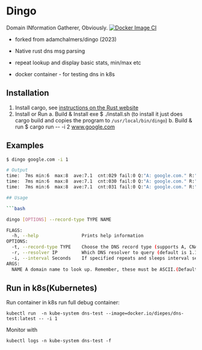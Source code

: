 # Dingo

Domain INformation Gatherer, Obviously.
[![Docker Image CI](https://github.com/diepes/rust-dns-dingo/actions/workflows/docker-image.yml/badge.svg)](https://github.com/diepes/rust-dns-dingo/actions/workflows/docker-image.yml)

* forked from adamchalmers/dingo (2023)

* Native rust dns msg parsing
* repeat lookup and display basic stats, min/max etc
* docker container - for testing dns in k8s

## Installation

1. Install cargo, see [instructions on the Rust website](https://doc.rust-lang.org/cargo/getting-started/installation.html)
2. Install or Run
  a. Build & Install exe $ ./install.sh (to install it just does cargo build and copies the program to `/usr/local/bin/dingo`)
  b. Build & run $ cargo run -- -i 2 www.google.com

## Examples

```sh
$ dingo google.com -i 1

# Output
time:  7ms min:6  max:8  ave:7.1  cnt:029 fail:0 Q:"A: google.com." R:"1.1.1.1:53" Ans:"A: 142.250.204.14 (TTL 279)..."
time:  7ms min:6  max:8  ave:7.1  cnt:030 fail:0 Q:"A: google.com." R:"1.1.1.1:53" Ans:"A: 142.250.204.14 (TTL 249)..."
time:  7ms min:6  max:8  ave:7.1  cnt:031 fail:0 Q:"A: google.com." R:"1.1.1.1:53" Ans:"A: 172.217.24.46 (TTL 264)...."

## Usage

```bash

dingo [OPTIONS] --record-type TYPE NAME

FLAGS:
  -h, --help                Prints help information
OPTIONS:
  -t, --record-type TYPE    Choose the DNS record type (supports A, CNAME, SOA and AAAA) (default A)
  -r, --resolver IP         Which DNS resolver to query (default is 1.1.1.1:53)
  -i, --interval Seconds    If specified repeats and sleeps interval seconds between dns queries.
ARGS:
  NAME A domain name to look up. Remember, these must be ASCII.(Default google.com)

```
## Run in k8s(Kubernetes)

Run container in k8s
run full debug container:

    kubectl run  -n kube-system dns-test --image=docker.io/diepes/dns-test:latest -- -i 1

Monitor with

    kubectl logs -n kube-system dns-test -f
